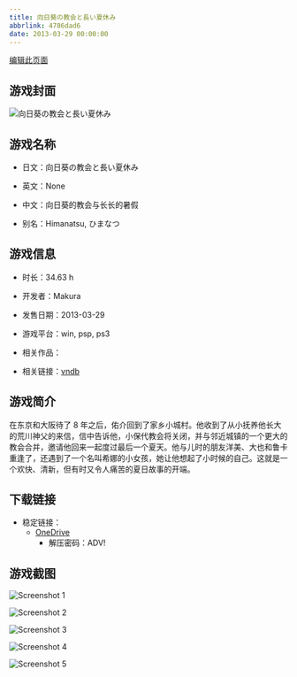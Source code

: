 ```yaml
---
title: 向日葵の教会と長い夏休み
abbrlink: 4786dad6
date: 2013-03-29 00:00:00
---
```

[编辑此页面](https://github.com/ACG-3/ADV3-source/blob/main/source/_posts/games/%E5%90%91%E6%97%A5%E8%91%B5%E3%81%AE%E6%95%99%E4%BC%9A%E3%81%A8%E9%95%B7%E3%81%84%E5%A4%8F%E4%BC%91%E3%81%BF.md)

## 游戏封面

![向日葵の教会と長い夏休み](https://pan.timero.xyz/onedrive/img_lib_001/%E5%90%91%E6%97%A5%E8%91%B5%E3%81%AE%E6%95%99%E4%BC%9A%E3%81%A8%E9%95%B7%E3%81%84%E5%A4%8F%E4%BC%91%E3%81%BF_cover.avif)


## 游戏名称

- 日文：向日葵の教会と長い夏休み
- 英文：None
- 中文：向日葵的教会与长长的暑假

- 别名：Himanatsu, ひまなつ


## 游戏信息

- 时长：34.63 h
- 开发者：Makura
- 发售日期：2013-03-29
- 游戏平台：win, psp, ps3
- 相关作品：

- 相关链接：[vndb](https://vndb.org/v10557)


## 游戏简介

在东京和大阪待了 8 年之后，佑介回到了家乡小城村。他收到了从小抚养他长大的荒川神父的来信，信中告诉他，小保代教会将关闭，并与邻近城镇的一个更大的教会合并，邀请他回来一起度过最后一个夏天。他与儿时的朋友洋美、大也和鲁卡重逢了，还遇到了一个名叫希娜的小女孩，她让他想起了小时候的自己。这就是一个欢快、清新，但有时又令人痛苦的夏日故事的开端。




## 下载链接

- 稳定链接：
    - [OneDrive](https://pan.timero.xyz/onedrive/adv_lib_001/%E5%90%91%E6%97%A5%E8%91%B5%E3%81%AE%E6%95%99%E4%BC%9A%E3%81%A8%E9%95%B7%E3%81%84%E5%A4%8F%E4%BC%91%E3%81%BF)
        - 解压密码：ADV!



## 游戏截图


![Screenshot 1](https://pan.timero.xyz/onedrive/img_lib_001/%E5%90%91%E6%97%A5%E8%91%B5%E3%81%AE%E6%95%99%E4%BC%9A%E3%81%A8%E9%95%B7%E3%81%84%E5%A4%8F%E4%BC%91%E3%81%BF_Screenshot_1.avif)

![Screenshot 2](https://pan.timero.xyz/onedrive/img_lib_001/%E5%90%91%E6%97%A5%E8%91%B5%E3%81%AE%E6%95%99%E4%BC%9A%E3%81%A8%E9%95%B7%E3%81%84%E5%A4%8F%E4%BC%91%E3%81%BF_Screenshot_2.avif)

![Screenshot 3](https://pan.timero.xyz/onedrive/img_lib_001/%E5%90%91%E6%97%A5%E8%91%B5%E3%81%AE%E6%95%99%E4%BC%9A%E3%81%A8%E9%95%B7%E3%81%84%E5%A4%8F%E4%BC%91%E3%81%BF_Screenshot_3.avif)

![Screenshot 4](https://pan.timero.xyz/onedrive/img_lib_001/%E5%90%91%E6%97%A5%E8%91%B5%E3%81%AE%E6%95%99%E4%BC%9A%E3%81%A8%E9%95%B7%E3%81%84%E5%A4%8F%E4%BC%91%E3%81%BF_Screenshot_4.avif)

![Screenshot 5](https://pan.timero.xyz/onedrive/img_lib_001/%E5%90%91%E6%97%A5%E8%91%B5%E3%81%AE%E6%95%99%E4%BC%9A%E3%81%A8%E9%95%B7%E3%81%84%E5%A4%8F%E4%BC%91%E3%81%BF_Screenshot_5.avif)

